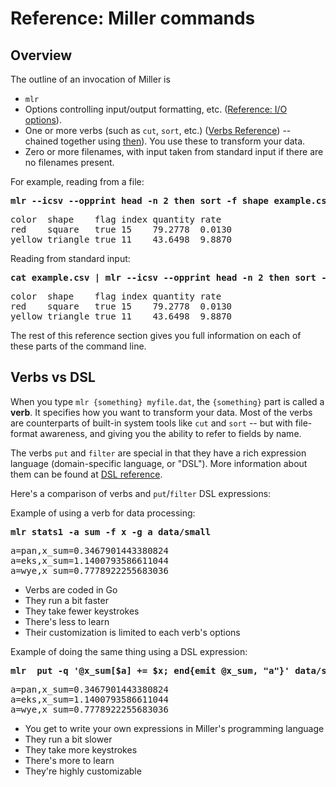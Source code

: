 <!---  PLEASE DO NOT EDIT DIRECTLY. EDIT THE .md.in FILE PLEASE. --->
# Reference: Miller commands

## Overview

The outline of an invocation of Miller is

* `mlr`
* Options controlling input/output formatting, etc. ([Reference: I/O options](reference-main-io-options.md)).
* One or more verbs (such as `cut`, `sort`, etc.) ([Verbs Reference](reference-verbs.md)) -- chained together using [then](reference-main-then-chaining.md)). You use these to transform your data.
* Zero or more filenames, with input taken from standard input if there are no filenames present.

For example, reading from a file:

<pre class="pre-highlight-in-pair">
<b>mlr --icsv --opprint head -n 2 then sort -f shape example.csv</b>
</pre>
<pre class="pre-non-highlight-in-pair">
color  shape    flag index quantity rate
red    square   true 15    79.2778  0.0130
yellow triangle true 11    43.6498  9.8870
</pre>

Reading from standard input:

<pre class="pre-highlight-in-pair">
<b>cat example.csv | mlr --icsv --opprint head -n 2 then sort -f shape</b>
</pre>
<pre class="pre-non-highlight-in-pair">
color  shape    flag index quantity rate
red    square   true 15    79.2778  0.0130
yellow triangle true 11    43.6498  9.8870
</pre>

The rest of this reference section gives you full information on each of these parts of the command line.

## Verbs vs DSL

When you type `mlr {something} myfile.dat`, the `{something}` part is called a **verb**. It specifies how you want to transform your data. Most of the verbs are counterparts of built-in system tools like `cut` and `sort` -- but with file-format awareness, and giving you the ability to refer to fields by name.

The verbs `put` and `filter` are special in that they have a rich expression language (domain-specific language, or "DSL"). More information about them can be found at [DSL reference](reference-dsl.md).

Here's a comparison of verbs and `put`/`filter` DSL expressions:

Example of using a verb for data processing:

<pre class="pre-highlight-in-pair">
<b>mlr stats1 -a sum -f x -g a data/small</b>
</pre>
<pre class="pre-non-highlight-in-pair">
a=pan,x_sum=0.3467901443380824
a=eks,x_sum=1.1400793586611044
a=wye,x_sum=0.7778922255683036
</pre>

* Verbs are coded in Go
* They run a bit faster
* They take fewer keystrokes
* There's less to learn
* Their customization is limited to each verb's options

Example of doing the same thing using a DSL expression:

<pre class="pre-highlight-in-pair">
<b>mlr  put -q '@x_sum[$a] += $x; end{emit @x_sum, "a"}' data/small</b>
</pre>
<pre class="pre-non-highlight-in-pair">
a=pan,x_sum=0.3467901443380824
a=eks,x_sum=1.1400793586611044
a=wye,x_sum=0.7778922255683036
</pre>

* You get to write your own expressions in Miller's programming language
* They run a bit slower
* They take more keystrokes
* There's more to learn
* They're highly customizable
